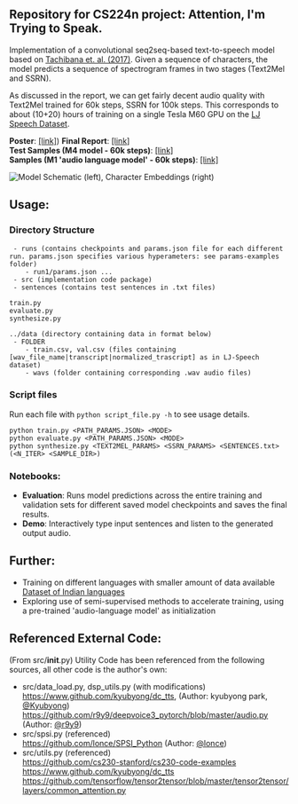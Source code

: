 ## Repository for CS224n project: Attention, I'm Trying to Speak. 

Implementation of a convolutional seq2seq-based text-to-speech model based on [Tachibana et. al. (2017)](https://arxiv.org/abs/1710.08969). 
Given a sequence of characters, the model predicts a sequence of spectrogram frames in two stages (Text2Mel and SSRN). 

As discussed in the report, we can get fairly decent audio quality with Text2Mel trained for 60k steps, SSRN for 100k steps. This corresponds to about (10+20) hours of training on a single Tesla M60 GPU on the [LJ Speech Dataset](https://keithito.com/LJ-Speech-Dataset/).

**Poster**: [[link]](https://akashmjn.github.io/cs224n/cs224n-final-poster.pdf)) 
**Final Report**: [[link]](https://akashmjn.github.io/cs224n/cs224n-final-project-report.pdf) <br/>
**Test Samples (M4 model - 60k steps)**: [[link]](https://soundcloud.com/akashmjn/sets/m4-tuned-model) <br/>
**Samples (M1 'audio language model' - 60k steps)**: [[link]](https://soundcloud.com/akashmjn/sets/m1-audio-language-model) <br/>

![Model Schematic (left), Character Embeddings (right)](https://raw.githubusercontent.com/akashmjn/cs224n-gpu-that-talks/master/reports/readme-banner.png)

## Usage:

### Directory Structure

```
 - runs (contains checkpoints and params.json file for each different run. params.json specifies various hyperameters: see params-examples folder)
    - run1/params.json ...
 - src (implementation code package)
 - sentences (contains test sentences in .txt files)
 
train.py
evaluate.py
synthesize.py

../data (directory containing data in format below)
 - FOLDER
    - train.csv, val.csv (files containing [wav_file_name|transcript|normalized_trascript] as in LJ-Speech dataset)
    - wavs (folder containing corresponding .wav audio files)
```

### Script files

Run each file with `python script_file.py -h` to see usage details. 

```
python train.py <PATH_PARAMS.JSON> <MODE>
python evaluate.py <PATH_PARAMS.JSON> <MODE> 
python synthesize.py <TEXT2MEL_PARAMS> <SSRN_PARAMS> <SENTENCES.txt> (<N_ITER> <SAMPLE_DIR>)
```

### Notebooks:

*   **Evaluation**: Runs model predictions across the entire training and validation sets for different saved model checkpoints and saves the final results. 
*   **Demo**: Interactively type input sentences and listen to the generated output audio. 


## Further:

* Training on different languages with smaller amount of data available [Dataset of Indian languages](https://www.iitm.ac.in/donlab/tts/)
* Exploring use of semi-supervised methods to accelerate training, using a pre-trained 'audio-language model' as initialization

## Referenced External Code: 

(From src/__init__.py) Utility Code has been referenced from the following sources, all other code is the author's own: 
* src/data_load.py, dsp_utils.py (with modifications) <br/>
https://www.github.com/kyubyong/dc_tts, (Author: kyubyong park, [@Kyubyong](https://www.github.com/kyubyong/))
https://github.com/r9y9/deepvoice3_pytorch/blob/master/audio.py (Author: [@r9y9](https://github.com/r9y9))
* src/spsi.py (referenced) <br/>
https://github.com/lonce/SPSI_Python (Author: [@lonce](https://github.com/lonce))
* src/utils.py (referenced) <br/>
https://github.com/cs230-stanford/cs230-code-examples
https://www.github.com/kyubyong/dc_tts
https://github.com/tensorflow/tensor2tensor/blob/master/tensor2tensor/layers/common_attention.py

